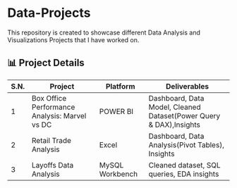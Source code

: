# Data-Projects

This repository is created to showcase different Data Analysis and Visualizations Projects that I have worked on.

## 📊 Project Details

| S.N. | Project                 | Platform                 | Deliverables                              |
|------|-------------------------|--------------------------|-------------------------------------------|
| 1    |  Box Office Performance Analysis: Marvel vs DC  | POWER BI      | Dashboard, Data Model, Cleaned Dataset(Power Query & DAX),Insights |
| 2    | Retail Trade Analysis   | Excel      | Dashboard, Data Analysis(Pivot Tables), Insights|
| 3    | Layoffs Data Analysis   | MySQL Workbench     | Cleaned dataset, SQL queries, EDA insights |
